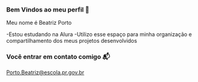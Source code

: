 ### Bem Vindos ao meu perfil 🖤

Meu nome é Beatriz Porto

-Estou estudando na Alura
-Utilizo esse espaço para minha organização e compartilhamento dos meus projetos desenvolvidos

### Você entrar em contato comigo 📬

Porto.Beatriz@escola.pr.gov.br
